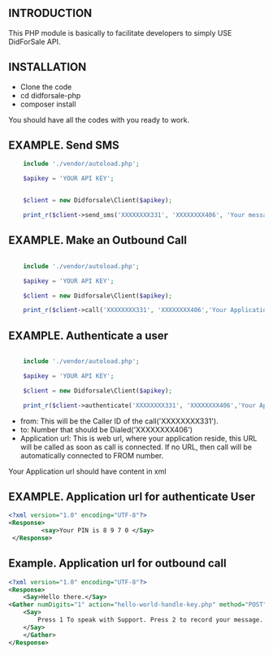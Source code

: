 INTRODUCTION
------------
This PHP module is basically to facilitate developers to simply USE DidForSale API.


INSTALLATION
------------
* Clone the code
* cd didforsale-php
* composer install

You should have all the codes with you ready to work.

EXAMPLE. Send SMS
-------
```php
    include './vendor/autoload.php';

    $apikey = 'YOUR API KEY';


    $client = new Didforsale\Client($apikey);

    print_r($client->send_sms('XXXXXXXX331', 'XXXXXXXX406', 'Your message to be sent'));
```


EXAMPLE. Make an Outbound Call
-------
```php 

    include './vendor/autoload.php';

    $apikey = 'YOUR API KEY';

    $client = new Didforsale\Client($apikey);

    print_r($client->call('XXXXXXXX331', 'XXXXXXXX406','Your Application url'));
```
EXAMPLE. Authenticate a user
-------
```php 

    include './vendor/autoload.php';

    $apikey = 'YOUR API KEY';

    $client = new Didforsale\Client($apikey);

    print_r($client->authenticate('XXXXXXXX331', 'XXXXXXXX406','Your Application url'));
```

* from: This will be the Caller ID of the call('XXXXXXXX331').
* to: Number that should be Dialed('XXXXXXXX406')
* Application url: This is web url, where your application reside, this URL will be called as soon as call is connected. If no URL, then call will be automatically connected to FROM number.

Your Application url should have content in xml

EXAMPLE. Application url for authenticate User
------
```xml
<?xml version="1.0" encoding="UTF-8"?> 
<Response>
         <say>Your PIN is 8 9 7 0 </Say>
 </Response>
```
Example. Application url for outbound call
-------
```xml
<?xml version="1.0" encoding="UTF-8"?> 
<Response>
    <Say>Hello there.</Say>
<Gather numDigits="1" action="hello-world-handle-key.php" method="POST">
    <Say>
        Press 1 To speak with Support. Press 2 to record your message. Press any other key to start over.
    </Say>
    </Gather>
</Response>
```
